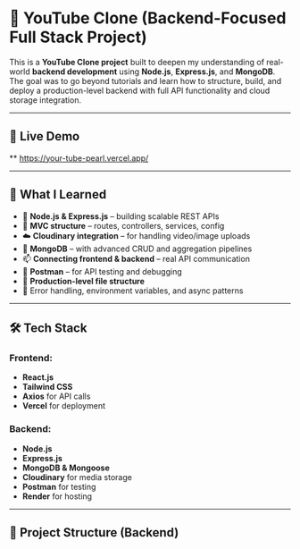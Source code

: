 # 🎥 YouTube Clone (Backend-Focused Full Stack Project)

This is a **YouTube Clone project** built to deepen my understanding of real-world **backend development** using **Node.js**, **Express.js**, and **MongoDB**. The goal was to go beyond tutorials and learn how to structure, build, and deploy a production-level backend with full API functionality and cloud storage integration.

---

## 🚀 Live Demo

** https://your-tube-pearl.vercel.app/

---

## 🧠 What I Learned

- 🔧 **Node.js & Express.js** – building scalable REST APIs
- 🧩 **MVC structure** – routes, controllers, services, config
- ☁️ **Cloudinary integration** – for handling video/image uploads
- 🌱 **MongoDB** – with advanced CRUD and aggregation pipelines
- 📫 **Connecting frontend & backend** – real API communication
- 🧪 **Postman** – for API testing and debugging
- 📁 **Production-level file structure**
- 🧠 Error handling, environment variables, and async patterns

---

## 🛠 Tech Stack

### Frontend:
- **React.js**
- **Tailwind CSS**
- **Axios** for API calls
- **Vercel** for deployment

### Backend:
- **Node.js**
- **Express.js**
- **MongoDB & Mongoose**
- **Cloudinary** for media storage
- **Postman** for testing
- **Render** for hosting

---

## 📂 Project Structure (Backend)

